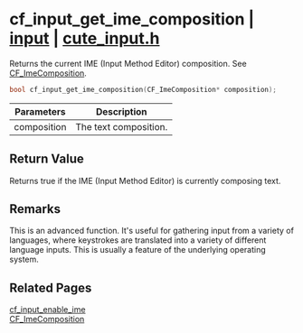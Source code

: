 # cf_input_get_ime_composition | [input](https://github.com/RandyGaul/cute_framework/blob/master/docs/input/README.md) | [cute_input.h](https://github.com/RandyGaul/cute_framework/blob/master/include/cute_input.h)

Returns the current IME (Input Method Editor) composition. See [CF_ImeComposition](https://github.com/RandyGaul/cute_framework/blob/master/docs/input/cf_imecomposition.md).

```cpp
bool cf_input_get_ime_composition(CF_ImeComposition* composition);
```

Parameters | Description
--- | ---
composition | The text composition.

## Return Value

Returns true if the IME (Input Method Editor) is currently composing text.

## Remarks

This is an advanced function. It's useful for gathering input from a variety of languages, where keystrokes are translated into a variety
of different language inputs. This is usually a feature of the underlying operating system.

## Related Pages

[cf_input_enable_ime](https://github.com/RandyGaul/cute_framework/blob/master/docs/input/cf_input_enable_ime.md)  
[CF_ImeComposition](https://github.com/RandyGaul/cute_framework/blob/master/docs/input/cf_imecomposition.md)  
